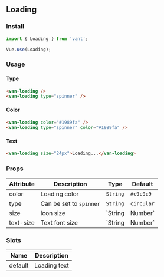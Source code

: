 ## Loading

### Install
``` javascript
import { Loading } from 'vant';

Vue.use(Loading);
```

### Usage

#### Type

```html
<van-loading />
<van-loading type="spinner" />
```

#### Color

```html
<van-loading color="#1989fa" />
<van-loading type="spinner" color="#1989fa" />
```

#### Text

```html
<van-loading size="24px">Loading...</van-loading>
```

### Props

| Attribute | Description | Type | Default |
|------|------|------|------|
| color | Loading color | `String` | `#c9c9c9` |  |
| type | Can be set to `spinner` | `String` | `circular` |
| size | Icon size | `String | Number` | `30px` |
| text-size | Text font size | `String | Number` | `14px` |

### Slots

| Name | Description |
|------|------|
| default | Loading text |

